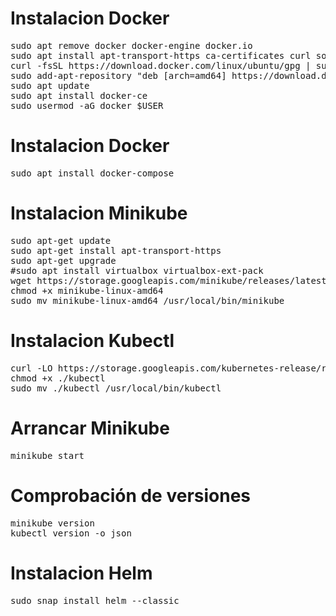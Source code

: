# Instalacion Docker
<pre>
sudo apt remove docker docker-engine docker.io
sudo apt install apt-transport-https ca-certificates curl software-properties-common gnupg
curl -fsSL https://download.docker.com/linux/ubuntu/gpg | sudo apt-key add -
sudo add-apt-repository "deb [arch=amd64] https://download.docker.com/linux/ubuntu $(lsb_release -cs) stable"
sudo apt update
sudo apt install docker-ce
sudo usermod -aG docker $USER
</pre>
# Instalacion Docker
<pre>
sudo apt install docker-compose
</pre>
# Instalacion Minikube
<pre>
sudo apt-get update
sudo apt-get install apt-transport-https
sudo apt-get upgrade
#sudo apt install virtualbox virtualbox-ext-pack
wget https://storage.googleapis.com/minikube/releases/latest/minikube-linux-amd64
chmod +x minikube-linux-amd64
sudo mv minikube-linux-amd64 /usr/local/bin/minikube
</pre>
# Instalacion Kubectl
<pre>
curl -LO https://storage.googleapis.com/kubernetes-release/release/`curl -s https://storage.googleapis.com/kubernetes-release/release/stable.txt`/bin/linux/amd64/kubectl
chmod +x ./kubectl
sudo mv ./kubectl /usr/local/bin/kubectl
</pre>
# Arrancar Minikube
<pre>
minikube start
</pre>
# Comprobación de versiones
<pre>
minikube version
kubectl version -o json 
</pre>
# Instalacion Helm
<pre>
sudo snap install helm --classic
</pre>
